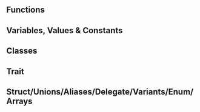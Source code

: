 

## Functions

## Variables, Values & Constants

## Classes

## Trait

## Struct/Unions/Aliases/Delegate/Variants/Enum/Arrays


